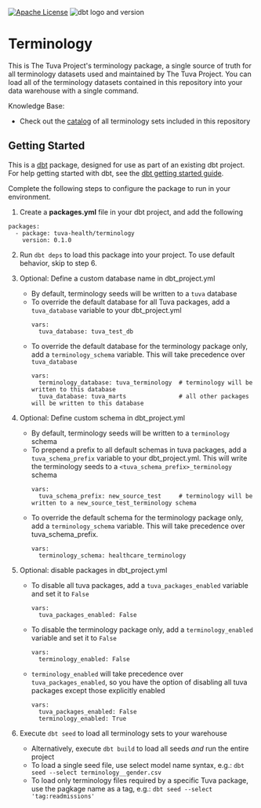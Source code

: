 [![Apache License](https://img.shields.io/badge/License-Apache%202.0-blue.svg)](https://opensource.org/licenses/Apache-2.0) ![dbt logo and version](https://img.shields.io/static/v1?logo=dbt&label=dbt-version&message=1.x&color=orange)

# Terminology

This is The Tuva Project's terminology package, a single source of truth for all terminology datasets used and maintained by The Tuva Project.  You can load all of the terminology datasets contained in this repository into your data warehouse with a single command.

Knowledge Base:
- Check out the [catalog](https://thetuvaproject.com/docs/terminology) of all terminology sets included in this repository

## Getting Started
This is a [dbt](https://www.getdbt.com/) package, designed for use as part of an existing dbt project.  For help getting started with dbt, see the [dbt getting started guide](https://docs.getdbt.com/docs/get-started/getting-started/overview).  

Complete the following steps to configure the package to run in your environment.

1. Create a **packages.yml** file in your dbt project, and add the following
```
packages:
  - package: tuva-health/terminology
    version: 0.1.0
```
2. Run ``dbt deps`` to load this package into your project.  To use default behavior, skip to step 6.
3. Optional: Define a custom database name in dbt_project.yml
    - By default, terminology seeds will be written to a `tuva` database 
    - To override the default database for all Tuva packages, add a `tuva_database` variable to your dbt_project.yml
      ```
      vars:
        tuva_database: tuva_test_db
      ```
    - To override the default database for the terminology package only, add a `terminology_schema` variable. This will take precedence over `tuva_database`
      ```
      vars:
        terminology_database: tuva_terminology  # terminology will be written to this database
        tuva_database: tuva_marts               # all other packages will be written to this database
      ```

4. Optional: Define custom schema in dbt_project.yml 
    - By default, terminology seeds will be written to a `terminology` schema 
    - To prepend a prefix to all default schemas in tuva packages, add a `tuva_schema_prefix` variable to your dbt_project.yml.  This will write the terminology seeds to a `<tuva_schema_prefix>_terminology` schema
      ```
      vars:
        tuva_schema_prefix: new_source_test     # terminology will be written to a new_source_test_terminology schema
      ```
    - To override the default schema for the terminology package only, add a `terminology_schema` variable. This will take precedence over tuva_schema_prefix.
      ```
      vars:
        terminology_schema: healthcare_terminology
      ```
5. Optional: disable packages in dbt_project.yml
   - To disable all tuva packages, add a `tuva_packages_enabled` variable and set it to `False`
      ```
      vars:
        tuva_packages_enabled: False
      ```
   - To disable the terminology package only, add a `terminology_enabled` variable and set it to `False`
      ```
      vars:
        terminology_enabled: False
      ```
   - `terminology_enabled` will take precedence over `tuva_packages_enabled`, so you have the option of disabling all tuva packages except those explicitly enabled
      ```
      vars:
        tuva_packages_enabled: False
        terminology_enabled: True
      ```
6. Execute `dbt seed` to load all terminology sets to your warehouse
   - Alternatively, execute `dbt build` to load all seeds _and_ run the entire project 
   - To load a single seed file, use select model name syntax, e.g.: `dbt seed --select terminology__gender.csv`
   - To load only terminology files required by a specific Tuva package, use the pagkage name as a tag, e.g.: `dbt seed --select 'tag:readmissions'`
